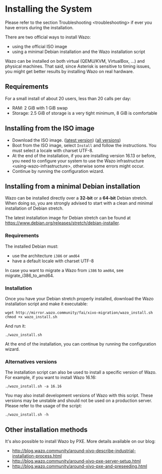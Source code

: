 # Installing the System

Please refer to the section <span data-role="ref">Troubleshooting
\<troubleshooting\></span> if ever you have errors during the
installation.

There are two official ways to install Wazo:

  - using the official ISO image
  - using a minimal Debian installation and the Wazo installation script

Wazo can be installed on both virtual (QEMU/KVM, VirtualBox, ...) and
physical machines. That said, since Asterisk is sensitive to timing
issues, you might get better results by installing Wazo on real
hardware.

## Requirements

For a small install of about 20 users, less than 20 calls per day:

  - RAM: 2 GiB with 1 GiB swap
  - Storage: 2.5 GiB of storage is a very tight minimum, 8 GiB is
    comfortable

## Installing from the ISO image

  - Download the ISO image. ([latest
    version](http://mirror.wazo.community/iso/wazo-current)) ([all
    versions](http://mirror.wazo.community/iso/archives))
  - Boot from the ISO image, select `Install` and follow the
    instructions. You must select a locale with charset UTF-8.
  - At the end of the installation, if you are installing version 16.13
    or before, you need to configure your system to
    <span data-role="ref">use the Wazo infrastructure
    \<using-wazo-infrastructure\></span>, otherwise some errors might
    occur.
  - Continue by running the configuration wizard.

## Installing from a minimal Debian installation

Wazo can be installed directly over a **32-bit** or a **64-bit** Debian
stretch. When doing so, you are strongly advised to start with a clean
and minimal installation of Debian stretch.

The latest installation image for Debian stretch can be found at
<https://www.debian.org/releases/stretch/debian-installer>.

### Requirements

The installed Debian must:

  - use the architecture `i386` or `amd64`
  - have a default locale with charset UTF-8

In case you want to migrate a Wazo from `i386` to `amd64`, see
<span data-role="ref">migrate\_i386\_to\_amd64</span>.

### Installation

Once you have your Debian stretch properly installed, download the Wazo
installation script and make it executable:

    wget http://mirror.wazo.community/fai/xivo-migration/wazo_install.sh
    chmod +x wazo_install.sh

And run it:

    ./wazo_install.sh

At the end of the installation, you can continue by running the
configuration wizard.

### Alternatives versions

The installation script can also be used to install a specific version
of Wazo. For example, if you want to install Wazo 16.16:

    ./wazo_install.sh -a 16.16

You may also install development versions of Wazo with this script.
These versions may be unstable and should not be used on a production
server. Please refer to the usage of the script:

    ./wazo_install.sh -h

## Other installation methods

It's also possible to install Wazo by PXE. More details available on our
blog:

  - <http://blog.wazo.community/around-xivo-describe-industrial-installation-process.html>
  - <http://blog.wazo.community/around-xivo-pxe-server-setup.html>
  - <http://blog.wazo.community/around-xivo-pxe-and-preseeding.html>

